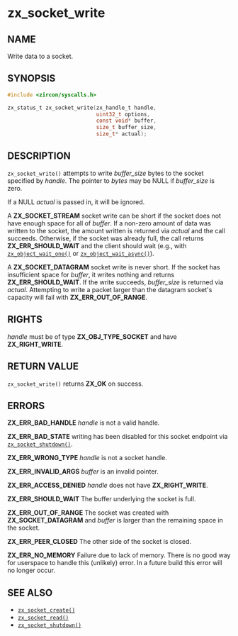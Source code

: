 # zx_socket_write

## NAME

<!-- Updated by update-docs-from-fidl, do not edit. -->

Write data to a socket.

## SYNOPSIS

<!-- Updated by update-docs-from-fidl, do not edit. -->

```c
#include <zircon/syscalls.h>

zx_status_t zx_socket_write(zx_handle_t handle,
                            uint32_t options,
                            const void* buffer,
                            size_t buffer_size,
                            size_t* actual);
```

## DESCRIPTION

`zx_socket_write()` attempts to write *buffer_size* bytes to the socket specified
by *handle*. The pointer to *bytes* may be NULL if *buffer_size* is zero.

If a NULL *actual* is passed in, it will be ignored.

A **ZX_SOCKET_STREAM** socket write can be short if the socket does not have
enough space for all of *buffer*. If a non-zero amount of data was written to
the socket, the amount written is returned via *actual* and the call succeeds.
Otherwise, if the socket was already full, the call returns
**ZX_ERR_SHOULD_WAIT** and the client should wait (e.g., with
[`zx_object_wait_one()`] or [`zx_object_wait_async()`]).


A **ZX_SOCKET_DATAGRAM** socket write is never short. If the socket has
insufficient space for *buffer*, it writes nothing and returns
**ZX_ERR_SHOULD_WAIT**. If the write succeeds, *buffer_size* is returned via
*actual*. Attempting to write a packet larger than the datagram socket's
capacity will fail with **ZX_ERR_OUT_OF_RANGE**.

## RIGHTS

<!-- Updated by update-docs-from-fidl, do not edit. -->

*handle* must be of type **ZX_OBJ_TYPE_SOCKET** and have **ZX_RIGHT_WRITE**.

## RETURN VALUE

`zx_socket_write()` returns **ZX_OK** on success.

## ERRORS

**ZX_ERR_BAD_HANDLE**  *handle* is not a valid handle.

**ZX_ERR_BAD_STATE**  writing has been disabled for this socket endpoint via [`zx_socket_shutdown()`].

**ZX_ERR_WRONG_TYPE**  *handle* is not a socket handle.

**ZX_ERR_INVALID_ARGS**  *buffer* is an invalid pointer.

**ZX_ERR_ACCESS_DENIED**  *handle* does not have **ZX_RIGHT_WRITE**.

**ZX_ERR_SHOULD_WAIT**  The buffer underlying the socket is full.

**ZX_ERR_OUT_OF_RANGE**  The socket was created with **ZX_SOCKET_DATAGRAM** and
*buffer* is larger than the remaining space in the socket.

**ZX_ERR_PEER_CLOSED**  The other side of the socket is closed.

**ZX_ERR_NO_MEMORY**  Failure due to lack of memory.
There is no good way for userspace to handle this (unlikely) error.
In a future build this error will no longer occur.

## SEE ALSO

 - [`zx_socket_create()`]
 - [`zx_socket_read()`]
 - [`zx_socket_shutdown()`]

<!-- References updated by update-docs-from-fidl, do not edit. -->

[`zx_object_wait_async()`]: object_wait_async.md
[`zx_object_wait_one()`]: object_wait_one.md
[`zx_socket_create()`]: socket_create.md
[`zx_socket_read()`]: socket_read.md
[`zx_socket_shutdown()`]: socket_shutdown.md

